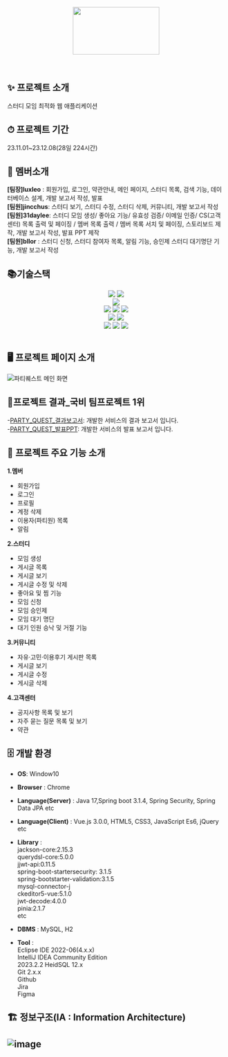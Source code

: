 
<p align="center">
<img src="https://github.com/31daylee/Project_PartyQuest/assets/136422529/de53720a-e553-4c18-ba4c-be2ee59fca1f" width="200" height="110">
</p>
</br>

## ✨ 프로젝트 소개 
스터디 모임 최적화 웹 애플리케이션



## ⏱ 프로젝트 기간<br>
23.11.01~23.12.08(28일 224시간)



## 👫 멤버소개</br>
**[팀장]luxleo** : 회원가입, 로그인, 약관안내, 메인 페이지, 스터디 목록, 검색 기능, 데이터베이스 설계, 개발 보고서 작성, 발표<br>
**[팀원]jincchus**: 스터디 보기, 스터디 수정, 스터디 삭제, 커뮤니티, 개발 보고서 작성<br>
**[팀원]31daylee**: 스터디 모임 생성/ 좋아요 기능/ 유효성 검증/ 이메일 인증/ CS(고객센터) 목록 출력 및 페이징 / 멤버 목록 출력 / 멤버 목록 서치 및 페이징, 스토리보드 제작, 개발 보고서 작성, 발표 PPT 제작<br>
**[팀원]bllor** : 스터디 신청, 스터디 참여자 목록, 알림 기능, 승인제 스터디 대기명단 기능, 개발 보고서 작성<br>

## 📚기술스택
<div align=center> 
  <img src="https://img.shields.io/badge/vue.js-4FC08D?style=for-the-badge&logo=vue.js&logoColor=white">
  <img src="https://img.shields.io/badge/bootstrap-7952B3?style=for-the-badge&logo=bootstrap&logoColor=white">
  <br>
  
  <img src="https://img.shields.io/badge/mysql-4479A1?style=for-the-badge&logo=mysql&logoColor=white"> 
  <br>
  
  <img src="https://img.shields.io/badge/springboot-6DB33F?style=for-the-badge&logo=springboot&logoColor=white">
  <img src="https://img.shields.io/badge/java-007396?style=for-the-badge&logo=java&logoColor=white"> 
  <img src="https://img.shields.io/badge/gradle-221E1F?style=for-the-badge&logo=java&logoColor=white"> 
  <br>

  <img src="https://img.shields.io/badge/github-181717?style=for-the-badge&logo=github&logoColor=white">
  <img src="https://img.shields.io/badge/git-F05032?style=for-the-badge&logo=git&logoColor=white">
  <br>

  <img src="https://img.shields.io/badge/jira-0052CC?style=for-the-badge&logo=jira&logoColor=white">
  <img src="https://img.shields.io/badge/figma-F24E1E?style=for-the-badge&logo=figma&logoColor=white">
  <img src="https://img.shields.io/badge/slack-4A154B?style=for-the-badge&logo=slack&logoColor=white">
  


</div>

<br>

## 🖥 프로젝트 페이지 소개<br>
![파티퀘스트 메인 화면](https://github.com/Phoenix-Argo/partyquest/assets/136154061/92938a4c-f031-4c6f-a77c-8f3ae325dca7)


## 🎱프로젝트 결과_국비 팀프로젝트 1위<br>
-[PARTY_QUEST_결과보고서](https://github.com/Phoenix-Argo/partyquest/files/13626327/PARTY_QUEST_.pdf): 개발한 서비스의 결과 보고서 입니다.<br>
-[PARTY_QUEST_발표PPT](https://github.com/Phoenix-Argo/partyquest/files/13626330/party_quest_PPT.pdf): 개발한 서비스의 발표 보고서 입니다.



## 🔎 프로젝트 주요 기능 소개<br>
**1.멤버**<br>
- 회원가입
- 로그인
- 프로필
- 계정 삭제
- 이용자(파티원) 목록
- 알림

**2.스터디**<br>
- 모임 생성<br>
- 게시글 목록<br>
- 게시글 보기<br>
- 게시글 수정 및 삭제<br>
- 좋아요 및 찜 기능<br>
- 모임 신청<br>
- 모임 승인제<br>
- 모임 대기 명단<br>
- 대기 인원 승낙 및 거절 기능<br>

**3.커뮤니티**<br>
- 자유·고민·이용후기 게시판 목록<br>
- 게시글 보기 <br>
- 게시글 수정 <br>
- 게시글 삭제<br>

**4.고객센터**<br>
- 공지사항 목록 및 보기<br>
- 자주 묻는 질문 목록 및 보기<br>
- 약관<br>


## 🗄 개발 환경<br>
- **OS**: Window10<br>
- **Browser** : Chrome<br>
- **Language(Server)** : Java 17,Spring boot 3.1.4, Spring Security, Spring Data JPA etc<br>
- **Language(Client)** : Vue.js 3.0.0, HTML5, CSS3, JavaScript Es6, jQuery etc<br>
- **Library** : <br>
jackson-core:2.15.3<br> 
querydsl-core:5.0.0 <br>
jjwt-api:0.11.5<br>
spring-boot-startersecurity: 3.1.5<br>
spring-bootstarter-validation:3.1.5 <br>
mysql-connector-j <br>
ckeditor5-vue:5.1.0<br>
jwt-decode:4.0.0<br>
pinia:2.1.7<br>
etc<br>

- **DBMS** : MySQL, H2<br>
- **Tool** :<br> Eclipse IDE 2022-06(4.x.x)<br> IntelliJ IDEA Community Edition<br>
2023.2.2 HeidSQL 12.x <br>Git 2.x.x <br>Github<br> Jira<br> Figma



## 🏗 정보구조(IA : Information Architecture)<br>
![image](https://github.com/Phoenix-Argo/partyquest/assets/136154061/798db383-134f-4ed8-b46a-391fd8eac82f)
----

